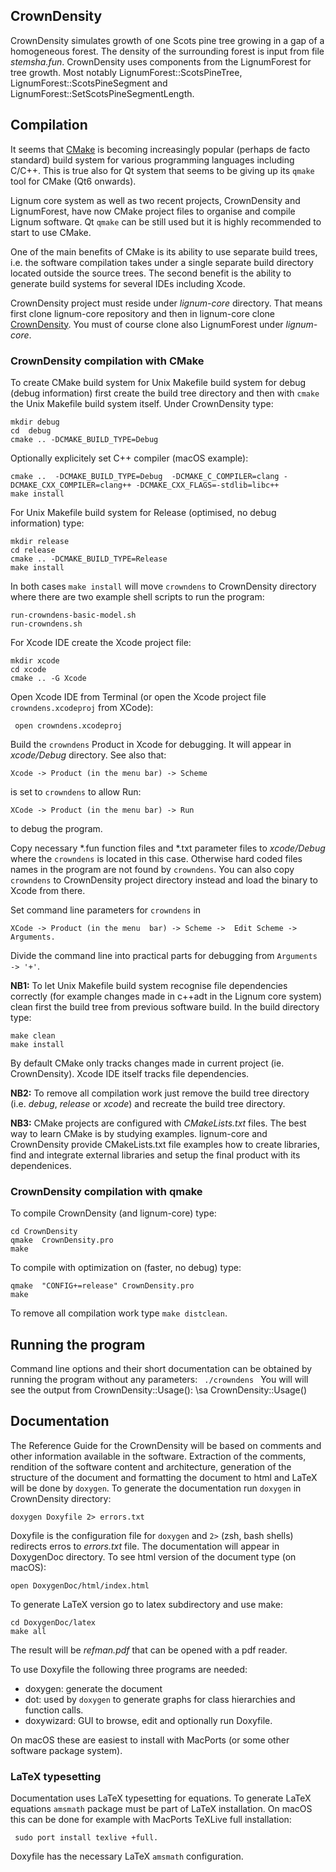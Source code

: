 ## CrownDensity

CrownDensity simulates growth of one Scots  pine tree growing in a gap
of  a homogeneous  forest. The  density of  the surrounding  forest is
input from file *stemsha.fun*.   CrownDensity uses components from the
LignumForest       for      tree       growth.      Most       notably
LignumForest::ScotsPineTree,     LignumForest::ScotsPineSegment    and
LignumForest::SetScotsPineSegmentLength.

## Compilation

It  seems  that  [CMake](https://cmake.org) is  becoming  increasingly
popular  (perhaps   de  facto  standard)  build   system  for  various
programming languages including C/C++. This is true also for Qt system
that seems to be giving up its `qmake` tool for CMake (Qt6 onwards). 

Lignum core  system as well  as two recent projects,  CrownDensity and
LignumForest, have  now CMake  project files  to organise  and compile
Lignum  software.  Qt  `qmake`  can be  still used  but  it is  highly
recommended to start to use CMake.

One of the main benefits of CMake is its ability to use separate build
trees, i.e.   the software compilation  takes under a  single separate
build directory located  outside the source trees.  The second benefit
is the  ability to generate  build systems for several  IDEs including
Xcode.

CrownDensity project  must reside under *lignum-core*  directory. That
means first clone lignum-core repository and then in lignum-core clone
[CrownDensity](https://github.com/lignumsystem/CrownDensity.git).  You
must of course clone also LignumForest under *lignum-core*.

### CrownDensity compilation with CMake

To create CMake build system for  Unix Makefile build system for debug
(debug information)  first create  the build  tree directory  and then
with `cmake` the Unix Makefile build system itself. Under CrownDensity
type:

    mkdir debug
    cd  debug
    cmake .. -DCMAKE_BUILD_TYPE=Debug

Optionally explicitely set C++ compiler (macOS example):

    cmake ..  -DCMAKE_BUILD_TYPE=Debug  -DCMAKE_C_COMPILER=clang -DCMAKE_CXX_COMPILER=clang++ -DCMAKE_CXX_FLAGS=-stdlib=libc++
    make install

For Unix Makefile build system for Release (optimised, no debug information) type:

    mkdir release
    cd release
    cmake .. -DCMAKE_BUILD_TYPE=Release
    make install

In both cases `make install` will move `crowndens` to CrownDensity directory
where there are two example  shell scripts to run the program:
	
	run-crowndens-basic-model.sh	
	run-crowndens.sh

For Xcode IDE create the Xcode project file:

    mkdir xcode
    cd xcode
    cmake .. -G Xcode

Open  Xcode  IDE  from  Terminal  (or  open  the  Xcode  project  file
`crowndens.xcodeproj` from XCode):
     
	 open crowndens.xcodeproj

Build the `crowndens` Product in  Xcode for debugging.  It will appear
in *xcode/Debug*  directory. See  also that: 

	Xcode -> Product (in the menu bar) -> Scheme 

is set  to `crowndens` to allow Run: 

	XCode -> Product (in the menu bar) -> Run
	
to debug the program.

Copy necessary \*.fun  function files and \*.txt parameter files to
*xcode/Debug*  where   the  `crowndens`  is  located   in  this  case.
Otherwise  hard coded  files names  in the  program are  not found  by
`crowndens`. You can also copy `crowndens` to CrownDensity project
directory instead and load the binary to Xcode from there. 

Set command  line parameters for  `crowndens` in 

	XCode -> Product (in the menu  bar) -> Scheme ->  Edit Scheme -> Arguments.

Divide the command line into practical parts for debugging from `Arguments -> '+'`.

**NB1:** To let Unix Makefile build system recognise file dependencies
correctly  (for example  changes made  in  c++adt in  the Lignum  core
system) clean  first the build  tree from previous software  build. In
the build directory type:

	make clean
	make install
	
By  default  CMake  only  tracks   changes  made  in  current  project
(ie. CrownDensity). Xcode IDE itself tracks file dependencies.

**NB2:** To  remove all  compilation work just  remove the  build tree
directory (i.e. *debug*, *release* or *xcode*) and recreate  the build
tree directory.

**NB3:**   CMake  projects   are   configured  with   *CMakeLists.txt*
files.  The  best  way  to   learn  CMake  is  by  studying  examples.
lignum-core and CrownDensity provide  CMakeLists.txt file examples how
to create libraries,  find and integrate external  libraries and setup
the final product with its dependenices.


### CrownDensity compilation with qmake

To compile CrownDensity (and lignum-core) type:

    cd CrownDensity
    qmake  CrownDensity.pro
    make

To compile with optimization on (faster, no debug) type:

    qmake  "CONFIG+=release" CrownDensity.pro
    make

To remove all compilation work type `make distclean`.

## Running the program

Command line options and their short documentation can be obtained by running the program
without any parameters: <CODE> ./crowndens </CODE>
You will will see the output from CrownDensity::Usage(): \sa CrownDensity::Usage()


## Documentation

The Reference Guide for the CrownDensity will be based on comments and other information
available in the software. Extraction of the comments, rendition of the software content and 
architecture, generation of the structure of the document and formatting the document to html 
and LaTeX will be done by `doxygen`. To generate the documentation run `doxygen` in CrownDensity directory:
    
    doxygen Doxyfile 2> errors.txt
     
Doxyfile is the  configuration file for `doxygen` and  `2>` (zsh, bash
shells) redirects erros to  *errors.txt* file.  The documentation will
appear in DoxygenDoc  directory.  To see html version  of the document
type (on macOS):

    open DoxygenDoc/html/index.html
    
To generate LaTeX version go to latex subdirectory and use make:

    cd DoxygenDoc/latex
    make all
    
The result will be *refman.pdf* that can be opened with a pdf reader.

To use Doxyfile the following three programs are needed:

  + doxygen: generate the document 
  + dot: used by `doxygen` to generate graphs for class hierarchies and function calls.
  + doxywizard: GUI to browse, edit and optionally run Doxyfile. 
    
On macOS these are easiest to install with MacPorts (or some other software package system). 

### LaTeX typesetting
Documentation uses LaTeX typesetting for equations. To generate LaTeX equations `amsmath` package must be part of LaTeX installation.
On macOS this can be done for example with MacPorts TeXLive full installation:

   	 sudo port install texlive +full.

Doxyfile has the necessary LaTeX `amsmath` configuration. 
